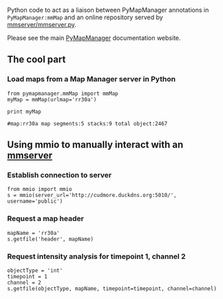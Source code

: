 Python code to act as a liaison between PyMapManager annotations in `PyMapManager:mmMap` and an online repository served by [mmserver/mmserver.py][1].

Please see the main [PyMapManager][PyMapManager] documentation website.

## The cool part

### Load maps from a Map Manager server in Python

```
from pymapmanager.mmMap import mmMap
myMap = mmMap(urlmap='rr30a')

print myMap

#map:rr30a map segments:5 stacks:9 total object:2467
```

## Using mmio to manually interact with an [mmserver][1]

### Establish connection to server

    from mmio import mmio
    s = mmio(server_url='http://cudmore.duckdns.org:5010/', username='public')

### Request a map header

    mapName = 'rr30a'
    s.getfile('header', mapName)
    
### Request intensity analysis for timepoint 1, channel 2

    objectType = 'int'
    timepoint = 1
    channel = 2
    s.getfile(objectType, mapName, timepoint=timepoint, channel=channel)
        

[1]: https://github.com/cudmore/PyMapManager/tree/master/mmserver
[PyMapManager]: http://blog.cudmore.io/PyMapManager/